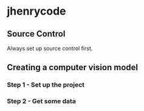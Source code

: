 # jhenrycode

## Source Control

Always set up source control first.  

## Creating a computer vision model

### Step 1 - Set up the project

### Step 2 - Get some data